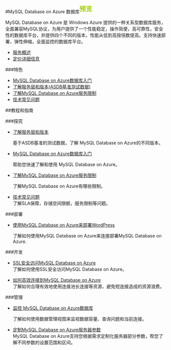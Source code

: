 <properties linkid="" urlDisplayName="" pageTitle="MySQL Database on Azure 数据库 - Azure 微软云" metaKeywords="Azure 云,技术文档,文档与资源,MySQL,数据库,技术指南,Azure MySQL,MySQL PaaS,Azure MySQL PaaS,Azure MySQL Service,Azure RDS" description="MySQL Database on Azure的技术帮助让您迅速了解当前业务，选择适合您的性能层级，轻松入门使用，并帮助您监视管理使用数据库，随时查看性能情况。" metaCanonical="" services="MySQL" documentationCenter="Services" title="" authors="" solutions="" manager="" editor=""/>

<tags ms.service="mysql" ms.date="" wacn.date="07/27/2015"/>

#MySQL Database on Azure 数据库<sup style="color: #a5ce00; font-weight: bold; text-transform: uppercase; font-family: '微软雅黑'; font-size: 20px;" class="wa-previewTag">预览</sup>
MySQL Database on Azure 是 Windows Azure 提供的一种关系型数据库服务，全面兼容MySQL协议，为用户提供了一个性能稳定，操作简便，高可靠性，安全性的数据库平台，并提供四个不同的版本，性能从低到高按倍数提高。支持快速部署，弹性伸缩，全面监控的数据库平台。
- [服务概述](/home/features/mysql)- [定价详细信息](/home/features/mysql/#price)
###特色  - [MySQL Database on Azure数据库入门](/documentation/articles/mysql-database-get-started)  - [了解服务层和版本(ASDB基准测试数据)](/documentation/articles/mysql-database-performance-guidance-asdb-test-result)  - [了解MySQL Database on Azure服务限制](/documentation/articles/mysql-database-operation-limitation)  - [技术常见问题](/documentation/articles/mysql-database-tech-faq)  ##教程和指南  
###探究  - [了解服务层和版本](/documentation/articles/mysql-database-performance-guidance-asdb-test-result)  
	基于ASDB基准的测试数据，了解 MySQL Database on Azure的不同版本。  
- [MySQL Database on Azure数据库入门](/documentation/articles/mysql-database-get-started)  
	帮助您快速了解和使用 MySQL Database on Azure。  
- [了解MySQL Database on Azure服务限制](/documentation/articles/mysql-database-operation-limitation)  
	了解MySQL Database on Azure有哪些限制。  

- [技术常见问题](/documentation/articles/mysql-database-tech-faq)  
	了解SLA保障，存储空间限额，服务限制等问题。  ###部署  - [使用MySQL Database on Azure来部署WordPress](/documentation/articles/mysql-database-wordpress-setup)  
	了解如何使用MySQL Database on Azure来连接部署MySQL Database on Azure.  ###开发  - [SSL安全访问MySQL Database on Azure](/documentation/articles/mysql-database-ssl-connection)  
	了解如何使用SSL安全访问MySQL Database on Azure。- [如何高效连接到MySQL Database on Azure](/documentation/articles/mysql-database-connection-pool)  
	了解如何合理有效地使用连接池长连接等资源，避免短连接造成的资源浪费。###管理  - [监控 MySQL Database on Azure数据库](/documentation/articles/mysql-database-operation-monitoring-metrics)  
	了解如何使用数据管理视图来监视数据容量、查询问题和当前连接。  - [定制MySQL Database on Azure服务器参数](/documentation/articles/mysql-database-advanced-settings)  
	MySQL Database on Azure支持您根据需求定制化服务器部分参数，帮您了解不同参数的设置范围和区间。  
